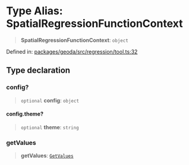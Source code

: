 # Type Alias: SpatialRegressionFunctionContext

> **SpatialRegressionFunctionContext**: `object`

Defined in: [packages/geoda/src/regression/tool.ts:32](https://github.com/GeoDaCenter/openassistant/blob/2cb8f20a901f3385efeb40778248119c5e49db78/packages/geoda/src/regression/tool.ts#L32)

## Type declaration

### config?

> `optional` **config**: `object`

#### config.theme?

> `optional` **theme**: `string`

### getValues

> **getValues**: [`GetValues`](GetValues.md)
